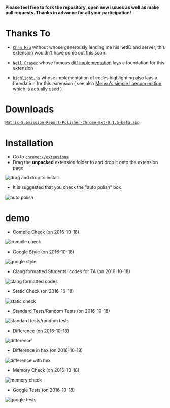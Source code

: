 #### Please feel free to fork the repository, open new issues as well as make pull requests. Thanks in advance for all your participation!

# Thanks To

- [``Chan Hsu``](https://github.com/chenxu2048) without whose generously lending me his netID and server, this extension wouldn't have come out this soon.

- [``Neil Fraser``](https://github.com/NeilFraser) whose famous [diff implementation](https://code.google.com/p/google-diff-match-patch/) lays a foundation for this extension

- [``highlight.js``](https://github.com/isagalaev/highlight.js) whose implementation of codes highlighting also lays a foundation for this extension ( see also [Mensu's simple linenum edition](https://github.com/Mensu/highlight.js), which is actually used )

# Downloads

[``Matrix-Submission-Report-Polisher-Chrome-Ext-0.1.6-beta.zip``](https://github.com/Mensu/Matrix-Submission-Report-Polisher-Chrome-Ext/archive/v0.1.6-beta.zip)

# Installation

- Go to [``chrome://extensions``](chrome://extensions)
- Drag the **unpacked** extension folder to and drop it onto the extension page

<img src="http://7xrahq.com1.z0.glb.clouddn.com/chrome-ext-installation-drag-installation.png" alt="drag and drop to install">

- It is suggested that you check the "auto polish" box

<img src="http://7xrahq.com1.z0.glb.clouddn.com/chrome-ext-installation-auto.png" alt="auto polish">

# demo

- Compile Check (on 2016-10-18)

<img src="http://7xrahq.com1.z0.glb.clouddn.com/matrix-submission-report-polisher-demo-compile-check-20161018.png" alt="compile check">

- Google Style (on 2016-10-18)

<img src="http://7xrahq.com1.z0.glb.clouddn.com/matrix-submission-report-polisher-demo-google-style-20161018.png" alt="google style">

- Clang formatted Students' codes for TA (on 2016-10-18)

<img src="http://7xrahq.com1.z0.glb.clouddn.com/matrix-submission-report-polisher-demo-clang-format-20161018.png" alt="clang formatted codes">

- Static Check (on 2016-10-18)

<img src="http://7xrahq.com1.z0.glb.clouddn.com/matrix-submission-report-polisher-demo-static-check-20161018.png" alt="static check">

- Standard Tests/Random Tests (on 2016-10-18)

<img src="http://7xrahq.com1.z0.glb.clouddn.com/matrix-submission-report-polisher-demo-tests-20161018.png" alt="standard tests/random tests">

- Difference (on 2016-10-18)

<img src="http://7xrahq.com1.z0.glb.clouddn.com/matrix-submission-report-polisher-demo-diff-1-20161018.png" alt="difference">

- Difference in hex (on 2016-10-18)

<img src="http://7xrahq.com1.z0.glb.clouddn.com/matrix-submission-report-polisher-demo-diff-2-20161018.png" alt="difference with hex">

- Memory Check (on 2016-10-18)

<img src="http://7xrahq.com1.z0.glb.clouddn.com/matrix-submission-report-polisher-demo-memory-20161018.png" alt="memory check">

- Google Tests (on 2016-10-18)

<img src="http://7xrahq.com1.z0.glb.clouddn.com/matrix-submission-report-polisher-demo-google-tests-20161018.png" alt="google tests">
